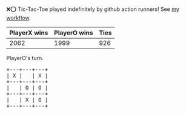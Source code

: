 :x::o: Tic-Tac-Toe played indefinitely by github action runners! See [my workflow](.github/workflows/play.yaml).

|PlayerX wins|PlayerO wins|Ties|
|-|-|-|
|2062|1999|926|

PlayerO's turn.

<pre>
+---+---+---+
| X |   | X |
+---+---+---+
|   | O | O |
+---+---+---+
|   | X | O |
+---+---+---+
</pre>
